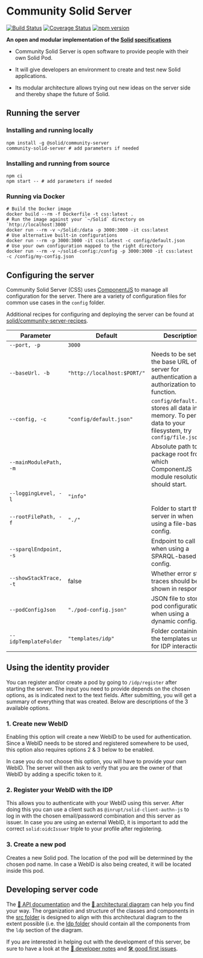 # Community Solid Server
[![Build Status](https://github.com/solid/community-server/workflows/CI/badge.svg)](https://github.com/solid/community-server/actions)
[![Coverage Status](https://coveralls.io/repos/github/solid/community-server/badge.svg)](https://coveralls.io/github/solid/community-server)
[![npm version](https://img.shields.io/npm/v/@solid/community-server)](https://www.npmjs.com/package/@solid/community-server)

**An open and modular implementation of the
[Solid](https://solidproject.org/)
[specifications](https://solid.github.io/specification/)**

- Community Solid Server is open software
to provide people with their own Solid Pod.

- It will give developers an environment
to create and test new Solid applications.

- Its modular architecture allows
trying out new ideas on the server side
and thereby shape the future of Solid.

## Running the server

### Installing and running locally
```shell
npm install -g @solid/community-server
community-solid-server # add parameters if needed
```

### Installing and running from source
```shell
npm ci
npm start -- # add parameters if needed
```

### Running via Docker
```shell
# Build the Docker image
docker build --rm -f Dockerfile -t css:latest .
# Run the image against your `~/Solid` directory on `http://localhost:3000`
docker run --rm -v ~/Solid:/data -p 3000:3000 -it css:latest
# Use alternative built-in configurations
docker run --rm -p 3000:3000 -it css:latest -c config/default.json
# Use your own configuration mapped to the right directory
docker run --rm -v ~/solid-config:/config -p 3000:3000 -it css:latest -c /config/my-config.json
```

## Configuring the server
Community Solid Server (CSS) uses
[ComponentJS](https://componentsjs.readthedocs.io/en/latest/) to manage all
configuration for the server. There are a variety of configuration files for
common use cases in the `config` folder.

Additional recipes for configuring and deploying the server can be found at [solid/community-server-recipes](https://github.com/solid/community-server-recipes).

| Parameter              | Default                     | Description                                                                                                 |
| ---------              | -------                     | -----------                                                                                                 |
| `--port, -p`           | `3000`                      |                                                                                                             |
| `--baseUrl. -b`        | `"http://localhost:$PORT/"` | Needs to be set to the base URL of the server for authentication and authorization to function.             |
| `--config, -c`         | `"config/default.json"`     | `config/default.json` stores all data in memory. To persist data to your filesystem, try `config/file.json` |
| `--mainModulePath, -m` |                             | Absolute path to the package root from which ComponentJS module resolution should start.                    |
| `--loggingLevel, -l`   | `"info"`                    |                                                                                                             |
| `--rootFilePath, -f`   | `"./"`                      | Folder to start the server in when using a file-based config.                                               |
| `--sparqlEndpoint, -s` |                             | Endpoint to call when using a SPARQL-based config.                                                          |
| `--showStackTrace, -t` | false                       | Whether error stack traces should be shown in responses.                                                    |
| `--podConfigJson`      | `"./pod-config.json"`       | JSON file to store pod configuration when using a dynamic config.                                           |
| `--idpTemplateFolder`  | `"templates/idp"`           | Folder containing the templates used for IDP interactions.                                                  |

## Using the identity provider

You can register and/or create a pod by going to `/idp/register` after starting the server.
The input you need to provide depends on the chosen options,
as is indicated next to the text fields.
After submitting, you will get a summary of everything that was created.
Below are descriptions of the 3 available options.

### 1. Create new WebID
Enabling this option will create a new WebID to be used for authentication.
Since a WebID needs to be stored and registered somewhere to be used,
this option also requires options 2 & 3 below to be enabled.

In case you do not choose this option,
you will have to provide your own WebID.
The server will then ask to verify that you are the owner of that WebID
by adding a specific token to it.

### 2. Register your WebID with the IDP
This allows you to authenticate with your WebID using this server.
After doing this you can use a client such as `@inrupt/solid-client-authn-js`
to log in with the chosen email/password combination and this server as issuer.
In case you are using an external WebID, 
it is important to add the correct `solid:oidcIssuer` triple to your profile after registering.

### 3. Create a new pod
Creates a new Solid pod. 
The location of the pod will be determined by the chosen pod name.
In case a WebID is also being created, it will be located inside this pod.

## Developing server code
The [📗 API documentation](https://solid.github.io/community-server/docs/) and
the [📐 architectural
diagram](https://rubenverborgh.github.io/solid-server-architecture/solid-architecture-v1-3-0.pdf)
can help you find your way. The organization and structure of the classes and
components in the [src folder](/src) is designed to align with this
architectural diagram to the extent possible (i.e. the [ldp folder](src/ldp)
should contain all the components from the `ldp` section of the diagram.

If you are interested in helping out with the development of this server, be
sure to have a look at the [📓 developer
notes](guides/developer-notes.md) and
[🛠️ good first
issues](https://github.com/solid/community-server/issues?q=is%3Aissue+is%3Aopen+label%3A%22good+first+issue%22).
